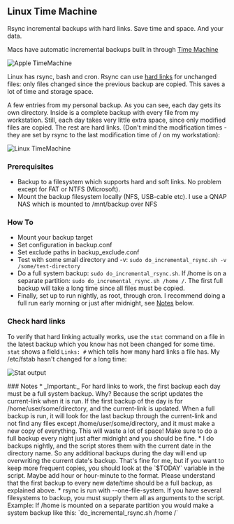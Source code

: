 Linux Time Machine
------------------

Rsync incremental backups with hard links. Save time and space. And your data.

Macs have automatic incremental backups built in through [Time Machine](http://en.wikipedia.org/wiki/Time_Machine_%28Mac_OS%29)

![Apple TimeMachine](http://ekenberg.github.io/linux-timemachine/images/mac-timemachine.png)

Linux has rsync, bash and cron. Rsync can use [hard links](http://en.wikipedia.org/wiki/Hard_link) for unchanged files: only files changed since the previous backup are copied. This saves a lot of time and storage space.

A few entries from my personal backup. As you can see, each day gets its own directory. Inside is a complete backup with every file from my workstation. Still, each day takes very little extra space, since only modified files are copied. The rest are hard links. (Don't mind the modification times - they are set by rsync to the last modification time of / on my workstation):

![Linux TimeMachine](http://ekenberg.github.io/linux-timemachine/images/linux-timemachine.png)

### Prerequisites
* Backup to a filesystem which supports hard and soft links. No problem except for FAT or NTFS (Microsoft).
* Mount the backup filesystem locally (NFS, USB-cable etc). I use a QNAP NAS which is mounted to /mnt/backup over NFS

### How To
* Mount your backup target
* Set configuration in backup.conf
* Set exclude paths in backup_exclude.conf
* Test with some small directory and -v: `sudo do_incremental_rsync.sh -v /some/test-directory`
* Do a full system backup: `sudo do_incremental_rsync.sh`. If /home is on a separate partition: `sudo do_incremental_rsync.sh /home /`. The first full backup will take a long time since all files must be copied.
* Finally, set up to run nightly, as root, through cron. I recommend doing a full run early morning or just after midnight, see [Notes](#notes) below.

### Check hard links
To verify that hard linking actually works, use the `stat` command on a file in the latest backup which you know has not been changed for some time. `stat` shows a field `Links: #` which tells how many hard links a file has. My /etc/fstab hasn't changed for a long time:

![Stat output](http://ekenberg.github.io/linux-timemachine/images/stat-verify-hard-links.jpg)

<a name='notes'/>
### Notes
* _Important:_ For hard links to work, the first backup each day must be a full system backup. Why? Because the script updates the current-link when it is run. If the first backup of the day is for /home/user/some/directory, and the current-link is updated. When a full backup is run, it will look for the last backup through the current-link and not find any files except /home/user/some/directory, and it must make a new copy of everything. This will waste a lot of space! Make sure to do a full backup every night just after midnight and you should be fine.
* I do backups nightly, and the script stores them with the current date in the directory name. So any additional backups during the day will end up overwriting the current date's backup. That's fine for me, but if you want to keep more frequent copies, you should look at the `$TODAY` variable in the script. Maybe add hour or hour-minute to the format. Please understand that the first backup to every new date/time should be a full backup, as explained above.
* rsync is run with --one-file-system. If you have several filesystems to backup, you must supply them all as arguments to the script. Example: If /home is mounted on a separate partition you would make a system backup like this: `do_incremental_rsync.sh /home /`

